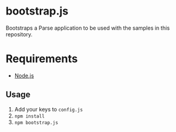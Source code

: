 # bootstrap.js

Bootstraps a Parse application to be used with the samples in this repository.

# Requirements

* [Node.js](https://nodejs.org)

## Usage

1. Add your keys to `config.js`
2. `npm install`
3. `npm bootstrap.js`
